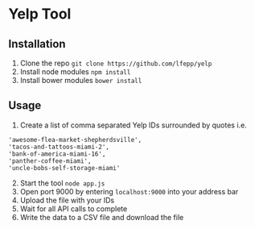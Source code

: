 # Yelp Tool

## Installation

1. Clone the repo `git clone https://github.com/lfepp/yelp`
2. Install node modules `npm install`
3. Install bower modules `bower install`

## Usage

1. Create a list of comma separated Yelp IDs surrounded by quotes i.e.

```
'awesome-flea-market-shepherdsville',
'tacos-and-tattoos-miami-2',
'bank-of-america-miami-16',
'panther-coffee-miami',
'uncle-bobs-self-storage-miami'
```

2. Start the tool `node app.js`
3. Open port 9000 by entering `localhost:9000` into your address bar
4. Upload the file with your IDs
5. Wait for all API calls to complete
6. Write the data to a CSV file and download the file
